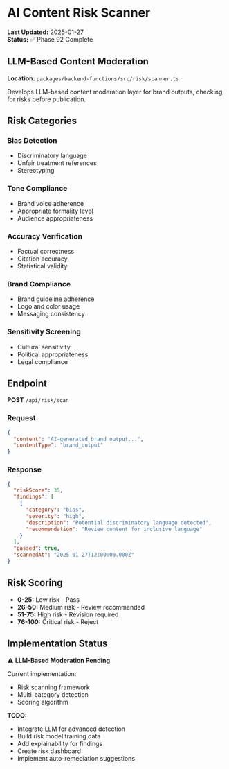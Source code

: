 # AI Content Risk Scanner

**Last Updated:** 2025-01-27  
**Status:** ✅ Phase 92 Complete

## LLM-Based Content Moderation

**Location:** `packages/backend-functions/src/risk/scanner.ts`

Develops LLM-based content moderation layer for brand outputs, checking for risks before publication.

## Risk Categories

### Bias Detection

- Discriminatory language
- Unfair treatment references
- Stereotyping

### Tone Compliance

- Brand voice adherence
- Appropriate formality level
- Audience appropriateness

### Accuracy Verification

- Factual correctness
- Citation accuracy
- Statistical validity

### Brand Compliance

- Brand guideline adherence
- Logo and color usage
- Messaging consistency

### Sensitivity Screening

- Cultural sensitivity
- Political appropriateness
- Legal compliance

## Endpoint

**POST** `/api/risk/scan`

### Request

```json
{
  "content": "AI-generated brand output...",
  "contentType": "brand_output"
}
```

### Response

```json
{
  "riskScore": 35,
  "findings": [
    {
      "category": "bias",
      "severity": "high",
      "description": "Potential discriminatory language detected",
      "recommendation": "Review content for inclusive language"
    }
  ],
  "passed": true,
  "scannedAt": "2025-01-27T12:00:00.000Z"
}
```

## Risk Scoring

- **0-25:** Low risk - Pass
- **26-50:** Medium risk - Review recommended
- **51-75:** High risk - Revision required
- **76-100:** Critical risk - Reject

## Implementation Status

⚠️ **LLM-Based Moderation Pending**

Current implementation:

- Risk scanning framework
- Multi-category detection
- Scoring algorithm

**TODO:**

- Integrate LLM for advanced detection
- Build risk model training data
- Add explainability for findings
- Create risk dashboard
- Implement auto-remediation suggestions
